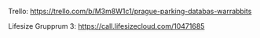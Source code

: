 Trello: https://trello.com/b/M3m8W1c1/prague-parking-databas-warrabbits

Lifesize Grupprum 3: https://call.lifesizecloud.com/10471685
